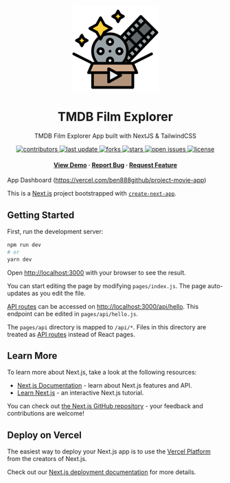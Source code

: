 <div align="center">
<img src="images/movie.png" alt="movie" width="200" height="auto" />
<h1>TMDB Film Explorer</h1>
<p>
    TMDB Film Explorer App built with NextJS & TailwindCSS
  </p>

<!-- Badges -->
<p>
  <a href="https://github.com/Ben888GitHub/project-movie-app/graphs/contributors">
    <img src="https://img.shields.io/github/contributors/Ben888GitHub/project-movie-app" alt="contributors" />
  </a>
  <a href="">
    <img src="https://img.shields.io/github/last-commit/Ben888GitHub/project-movie-app" alt="last update" />
  </a>
  <a href="https://github.com/Ben888GitHub/project-movie-app/network/members">
    <img src="https://img.shields.io/github/forks/Ben888GitHub/project-movie-app" alt="forks" />
  </a>
  <a href="https://github.com/Ben888GitHub/project-movie-app/stargazers">
    <img src="https://img.shields.io/github/stars/Ben888GitHub/project-movie-app" alt="stars" />
  </a>
  <a href="https://github.com/Ben888GitHub/project-movie-app/issues/">
    <img src="https://img.shields.io/github/issues/Ben888GitHub/project-movie-app" alt="open issues" />
  </a>
  <a href="https://github.com/Ben888GitHub/project-movie-app/blob/master/LICENSE">
    <img src="https://img.shields.io/github/license/Ben888GitHub/project-movie-app.svg" alt="license" />
  </a>
</p>

<h4>
    <a href="https://vercel.com/ben888github/project-movie-app">View Demo</a>
  <span> · </span>
    <a href="https://github.com/Louis3797/project-movie-app/issues/">Report Bug</a>
  <span> · </span>
    <a href="https://github.com/Louis3797/project-movie-app/issues/">Request Feature</a>
  </h4>

</div>

App Dashboard (https://vercel.com/ben888github/project-movie-app)

This is a [Next.js](https://nextjs.org/) project bootstrapped with [`create-next-app`](https://github.com/vercel/next.js/tree/canary/packages/create-next-app).

## Getting Started

First, run the development server:

```bash
npm run dev
# or
yarn dev
```

Open [http://localhost:3000](http://localhost:3000) with your browser to see the result.

You can start editing the page by modifying `pages/index.js`. The page auto-updates as you edit the file.

[API routes](https://nextjs.org/docs/api-routes/introduction) can be accessed on [http://localhost:3000/api/hello](http://localhost:3000/api/hello). This endpoint can be edited in `pages/api/hello.js`.

The `pages/api` directory is mapped to `/api/*`. Files in this directory are treated as [API routes](https://nextjs.org/docs/api-routes/introduction) instead of React pages.

## Learn More

To learn more about Next.js, take a look at the following resources:

- [Next.js Documentation](https://nextjs.org/docs) - learn about Next.js features and API.
- [Learn Next.js](https://nextjs.org/learn) - an interactive Next.js tutorial.

You can check out [the Next.js GitHub repository](https://github.com/vercel/next.js/) - your feedback and contributions are welcome!

## Deploy on Vercel

The easiest way to deploy your Next.js app is to use the [Vercel Platform](https://vercel.com/new?utm_medium=default-template&filter=next.js&utm_source=create-next-app&utm_campaign=create-next-app-readme) from the creators of Next.js.

Check out our [Next.js deployment documentation](https://nextjs.org/docs/deployment) for more details.

